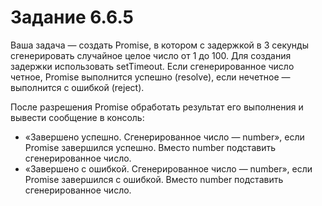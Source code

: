 # Задание 6.6.5

Ваша задача — создать Promise, в котором c задержкой в 3 секунды сгенерировать случайное целое число от 1 до 100. Для создания задержки использовать setTimeout. Если сгенерированное число четное, Promise выполнится успешно (resolve), если нечетное — выполнится с ошибкой (reject).

После разрешения Promise обработать результат его выполнения и вывести сообщение в консоль:

- «Завершено успешно. Сгенерированное число — number», если Promise завершился успешно. Вместо number подставить сгенерированное число.
- «Завершено с ошибкой. Сгенерированное число — number», если Promise завершился с ошибкой. Вместо number подставить сгенерированное число.